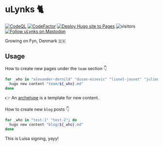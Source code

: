 <!-- markdownlint-disable MD033 MD041 -->
# uLynks 🐈

[![CodeQL](https://github.com/ulynks/www/actions/workflows/codeql.yml/badge.svg?branch=dev)](https://github.com/ulynks/www/actions/workflows/codeql.yml)
[![CodeFactor](https://www.codefactor.io/repository/github/ulynks/www/badge)](https://www.codefactor.io/repository/github/ulynks/www)
[![Deploy Hugo site to Pages](https://github.com/ulynks/www/actions/workflows/hugo.yml/badge.svg)](https://github.com/ulynks/www/actions/workflows/hugo.yml)
![visitors](https://visitor-badge.laobi.icu/badge?page_id=ulynks.www)
[![Follow uLynks on Mastodon](https://img.shields.io/mastodon/follow/111813739207573245)](https://mastodon.social/@ulynks "Follow @ulynks@mastodon.social on Mastodon")

Growing on Fyn, Denmark 🇩🇰

## Usage

How to create new pages under the `team` section 👇

```bash
for _who in "alexander-dernild" "dusan-misevic" "lionel-jouvet" "julien-vieillefont"; do
  hugo new content "team/${_who}.md"
done
```

:point_right: An [archetype](https://gohugo.io/content-management/archetypes/#overview) is a template for new content.

How to create new `blog` posts 👇

```bash
for _who in "test-1" "test-2"; do
  hugo new content "blog/${_who}.md"
done
```

This is Luisa signing, yayy!
